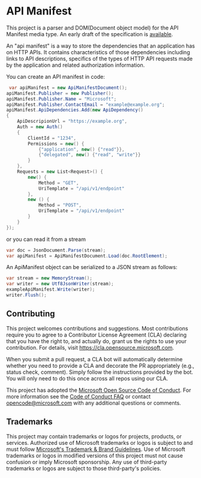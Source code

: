 # API Manifest

This project is a parser and DOM(Document object model) for the API Manifest media type.  An early draft of the specification is [available](https://darrelmiller.github.io/api-manifest/draft-miller-api-manifest.html).

An "api manifest" is a way to store the dependencies that an application has on HTTP APIs. It contains characteristics of those dependencies including links to API descriptions, specifics of the types of HTTP API requests made by the application and related authorization information.

You can create an API manifest in code:

```csharp
 var apiManifest = new ApiManifestDocument();
apiManifest.Publisher = new Publisher();
apiManifest.Publisher.Name = "Microsoft";
apiManifest.Publisher.ContactEmail = "example@example.org";
apiManifest.ApiDependencies.Add(new ApiDependency()
{
    ApiDescripionUrl = "https://example.org",
    Auth = new Auth()
    {
        ClientId = "1234",
        Permissions = new() {
            {"application", new() {"read"}},
            {"delegated", new() {"read", "write"}}
        }
    },
    Requests = new List<Request>() {
        new() {
            Method = "GET",
            UriTemplate = "/api/v1/endpoint"
        },
        new () {
            Method = "POST",
            UriTemplate = "/api/v1/endpoint"
        }
    }
});
```

or you can read it from a stream

```csharp
var doc = JsonDocument.Parse(stream);
var apiManifest = ApiManifestDocument.Load(doc.RootElement);
```

An ApiManifest object can be serialized to a JSON stream as follows:

```csharp
var stream = new MemoryStream();
var writer = new Utf8JsonWriter(stream);
exampleApiManifest.Write(writer);
writer.Flush();
```

## Contributing

This project welcomes contributions and suggestions.  Most contributions require you to agree to a
Contributor License Agreement (CLA) declaring that you have the right to, and actually do, grant us
the rights to use your contribution. For details, visit https://cla.opensource.microsoft.com.

When you submit a pull request, a CLA bot will automatically determine whether you need to provide
a CLA and decorate the PR appropriately (e.g., status check, comment). Simply follow the instructions
provided by the bot. You will only need to do this once across all repos using our CLA.

This project has adopted the [Microsoft Open Source Code of Conduct](https://opensource.microsoft.com/codeofconduct/).
For more information see the [Code of Conduct FAQ](https://opensource.microsoft.com/codeofconduct/faq/) or
contact [opencode@microsoft.com](mailto:opencode@microsoft.com) with any additional questions or comments.

## Trademarks

This project may contain trademarks or logos for projects, products, or services. Authorized use of Microsoft 
trademarks or logos is subject to and must follow 
[Microsoft's Trademark & Brand Guidelines](https://www.microsoft.com/en-us/legal/intellectualproperty/trademarks/usage/general).
Use of Microsoft trademarks or logos in modified versions of this project must not cause confusion or imply Microsoft sponsorship.
Any use of third-party trademarks or logos are subject to those third-party's policies.
